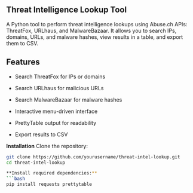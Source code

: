 ## Threat Intelligence Lookup Tool


A Python tool to perform threat intelligence lookups using Abuse.ch APIs: ThreatFox, URLhaus, and MalwareBazaar. It allows you to search IPs, domains, URLs, and malware hashes, view results in a table, and export them to CSV.

## Features
* Search ThreatFox for IPs or domains

* Search URLhaus for malicious URLs

* Search MalwareBazaar for malware hashes

* Interactive menu-driven interface

* PrettyTable output for readability

* Export results to CSV

**Installation**
Clone the repository: 
 ```bash
git clone https://github.com/yourusername/threat-intel-lookup.git
cd threat-intel-lookup

**Install required dependencies:**
 ```bash
pip install requests prettytable
